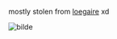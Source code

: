 mostly stolen from [loegaire](https://github.com/loegaire) xd

![bilde](https://github.com/user-attachments/assets/81eeb400-95a5-4536-b9c1-dceea43769ad)

